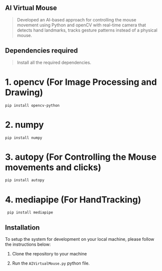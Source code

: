 ## AI Virtual Mouse

> Developed an AI-based approach for controlling the mouse movement using Python and openCV with real-time camera that detects hand landmarks, tracks gesture patterns instead of a physical mouse.

## Dependencies required <br>

 > Install all the required dependencies.
 
# 1. opencv (For Image Processing and Drawing)
  ```
  pip install opencv-python
  ```
  
 # 2. numpy
   ```
   pip install numpy
   ```
   
 # 3. autopy (For Controlling the Mouse movements and clicks)
   ```
   pip install autopy
   ```
   
# 4. mediapipe (For HandTracking)
     
     pip install mediapipe 
     
## Installation

To setup the system for development on your local machine, please follow the instructions below:

1. Clone the repository to your machine

2. Run the ```AIVirtualMouse.py``` python file. 
     

   
